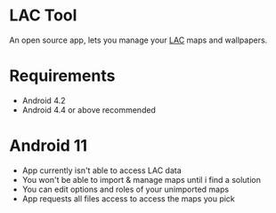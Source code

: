 # LAC Tool
An open source app, lets you manage your <a href="https://play.google.com/store/apps/details?id=com.MA.LAC">LAC</a> maps and wallpapers.

# Requirements
- Android 4.2
- Android 4.4 or above recommended

# Android 11
- App currently isn't able to access LAC data
- You won't be able to import & manage maps until i find a solution
- You can edit options and roles of your unimported maps
- App requests all files access to access the maps you pick
